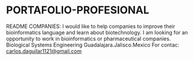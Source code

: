 # PORTAFOLIO-PROFESIONAL
README COMPANIES:
I would like to help companies to improve their bioinformatics language and learn about biotechnology.
I am looking for an opportunity to work in bioinformatics or pharmaceutical companies.
Biological Systems Engineering
Guadalajara.Jalisco.Mexico
For contac: carlos.daguilar1121@gmail.com
